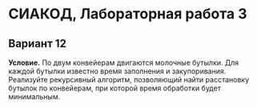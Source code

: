 # СИАКОД, Лабораторная работа 3

## Вариант 12
**Условие.**
По двум конвейерам двигаются молочные бутылки. Для каждой бутылки известно время
заполнения и закупоривания. Реализуйте рекурсивный алгоритм, позволяющий найти
расстановку бутылок по конвейерам, при которой время обработки будет минимальным.
